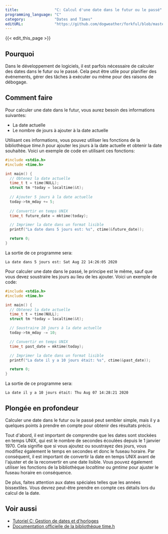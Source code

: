 ```yaml
---
title:                "C: Calcul d'une date dans le futur ou le passé"
programming_language: "C"
category:             "Dates and Times"
editURL:              "https://github.com/dogweather/forkful/blob/master/content/fr/c/calculating-a-date-in-the-future-or-past.md"
---
```


{{< edit_this_page >}}

## Pourquoi

Dans le développement de logiciels, il est parfois nécessaire de calculer des dates dans le futur ou le passé. Cela peut être utile pour planifier des événements, gérer des tâches à exécuter ou même pour des raisons de débogage.

## Comment faire

Pour calculer une date dans le futur, vous aurez besoin des informations suivantes:
- La date actuelle
- Le nombre de jours à ajouter à la date actuelle

Utilisant ces informations, vous pouvez utiliser les fonctions de la bibliothèque *time.h* pour ajouter les jours à la date actuelle et obtenir la date souhaitée. Voici un exemple de code en utilisant ces fonctions:

```C
#include <stdio.h>
#include <time.h>

int main() {
  // Obtenez la date actuelle
  time_t t = time(NULL);
  struct tm *today = localtime(&t);
  
  // Ajouter 5 jours à la date actuelle
  today->tm_mday += 5;
  
  // Convertir en temps UNIX
  time_t future_date = mktime(today);

  // Imprimer la date dans un format lisible
  printf("La date dans 5 jours est: %s", ctime(&future_date));

  return 0;
}
```

La sortie de ce programme sera:

```
La date dans 5 jours est: Sat Aug 22 14:26:05 2020
```

Pour calculer une date dans le passé, le principe est le même, sauf que vous devez soustraire les jours au lieu de les ajouter. Voici un exemple de code:

```C
#include <stdio.h>
#include <time.h>

int main() {
  // Obtenez la date actuelle
  time_t t = time(NULL);
  struct tm *today = localtime(&t);

  // Soustraire 10 jours à la date actuelle
  today->tm_mday -= 10;

  // Convertir en temps UNIX
  time_t past_date = mktime(today);

  // Imprimer la date dans un format lisible
  printf("La date il y a 10 jours était: %s", ctime(&past_date));

  return 0;
}
```

La sortie de ce programme sera:

```
La date il y a 10 jours était: Thu Aug 07 14:28:21 2020
```

## Plongée en profondeur

Calculer une date dans le futur ou le passé peut sembler simple, mais il y a quelques points à prendre en compte pour obtenir des résultats précis.

Tout d'abord, il est important de comprendre que les dates sont stockées en temps UNIX, qui est le nombre de secondes écoulées depuis le 1 janvier 1970. Cela signifie que si vous ajoutez ou soustrayez des jours, vous modifiez également le temps en secondes et donc le fuseau horaire. Par conséquent, il est important de convertir la date en temps UNIX avant de l'ajuster et de la reconvertir en une date lisible. Vous pouvez également utiliser les fonctions de la bibliothèque *localtime* ou *gmtime* pour ajuster le fuseau horaire en conséquence.

De plus, faites attention aux dates spéciales telles que les années bissextiles. Vous devrez peut-être prendre en compte ces détails lors du calcul de la date.

## Voir aussi

- [Tutoriel C: Gestion de dates et d'horloges](https://www.tutorialspoint.com/c_standard_library/c_function_strftime.htm)
- [Documentation officielle de la bibliothèque time.h](https://pubs.opengroup.org/onlinepubs/9699919799/basedefs/time.h.html)